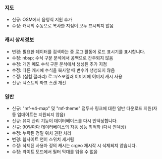 
### 지도
- 신규: OSM에서 음영식 지원 추가
- 수정: 캐시의 수동으로 복사한 지점이 모두 표시되지 않음

### 캐시 상세정보
- 변경: 필요한 데이터를 검색하는 중 로그 활동에 로드 표시기를 표시합니다.
- 수정: nbsp; 수식 구문 분석에서 공백으로 간주되지 않음
- 수정: 개인 메모 수식 구문 분석에서 생성된 추가 지점
- 수정: 다른 캐시에 수식을 복사할 때 변수가 생성되지 않음
- 수정: (실험 갤러리) 로그/스포일러 이미지에 이미지 캐시 사용
- 신규: 텍스트의 좌표 스캔 개선

### 일반
- 신규: "mf-v4-map" 및 "mf-theme" 접두사 링크에 대한 일반 다운로드 지원(자동 업데이트는 지원되지 않음)
- 신규: 유지 관리 기능이 데이터베이스를 다시 인덱싱합니다.
- 신규: 90일마다 데이터베이스의 자동 성능 최적화 (다시 인덱싱)
- 수정: 누락된 정밀 위치 권한 처리
- 변경: 웹사이트 언어 스위치 제거됨
- 수정: 삭제된 사용자 정의 캐시는 c:geo 재시작 시 삭제되지 않습니다.
- 수정: 라이트 모드에서 필터 막대를 읽을 수 없음
